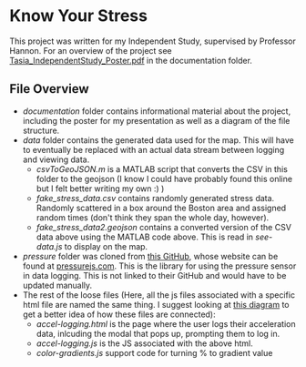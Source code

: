 # Know Your Stress

This project was written for my Independent Study, supervised by Professor Hannon. For an overview of the project see [Tasia_IndependentStudy_Poster.pdf](https://github.com/tasglad/independentStudy/blob/master/Tasia_IndpendentStudy_Poster.pdf) in the documentation folder.

## File Overview
* *documentation* folder contains informational material about the project, including the poster for my presentation as well as a diagram of the file structure.
* *data* folder contains the generated data used for the map. This will have to eventually be replaced with an actual data stream between logging and viewing data.
  * *csvToGeoJSON.m* is a MATLAB script that converts the CSV in this folder to the geojson (I know I could have probably found this online but I felt better writing my own :) )
  * *fake_stress_data.csv* contains randomly generated stress data. Randomly scattered in a box around the Boston area and assigned random times (don't think they span the whole day, however).
  * *fake_stress_data2.geojson* contains a converted version of the CSV data above using the MATLAB code above. This is read in *see-data.js* to display on the map.
* *pressure* folder was cloned from [this GitHub](https://github.com/stuyam/pressure), whose website can be found at [pressurejs.com](https://pressurejs.com/). This is the library for using the pressure sensor in data logging. This is not linked to their GitHub and would have to be updated manually. 
* The rest of the loose files (Here, all the js files associated with a specific html file are named the same thing. I suggest looking at [this diagram]() to get a better idea of how these files are connected):
  * *accel-logging.html* is the page where the user logs their acceleration data, inlcuding the modal that pops up, prompting them to log in.
  * *accel-logging.js* is the JS associated with the above html. 
  * *color-gradients.js* support code for turning % to gradient value